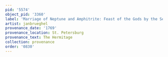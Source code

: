 ```yaml
---
pid: '5574'
object_pid: '3360'
label: 'Marriage of Neptune and Amphitrite: Feast of the Gods by the Sea'
artist: janbrueghel
provenance_date: '1769'
provenance_location: St. Petersburg
provenance_text: The Hermitage
collection: provenance
order: '0830'
---
```

